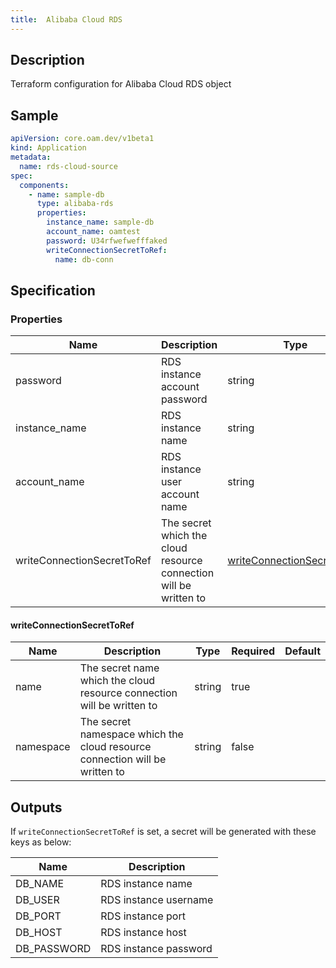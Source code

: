 ```yaml
---
title:  Alibaba Cloud RDS
---
```


## Description

Terraform configuration for Alibaba Cloud RDS object

## Sample

```yaml
apiVersion: core.oam.dev/v1beta1
kind: Application
metadata:
  name: rds-cloud-source
spec:
  components:
    - name: sample-db
      type: alibaba-rds
      properties:
        instance_name: sample-db
        account_name: oamtest
        password: U34rfwefwefffaked
        writeConnectionSecretToRef:
          name: db-conn
```

## Specification


### Properties

Name | Description | Type | Required | Default
------------ | ------------- | ------------- | ------------- | ------------- 
password | RDS instance account password | string | true |
instance_name | RDS instance name | string | true |
account_name | RDS instance user account name | string | true |
writeConnectionSecretToRef | The secret which the cloud resource connection will be written to | [writeConnectionSecretToRef](#writeConnectionSecretToRef) | false |


#### writeConnectionSecretToRef

Name | Description | Type | Required | Default
------------ | ------------- | ------------- | ------------- | ------------- 
name | The secret name which the cloud resource connection will be written to | string | true |
namespace | The secret namespace which the cloud resource connection will be written to | string | false |

## Outputs

If `writeConnectionSecretToRef` is set, a secret will be generated with these keys as below:

Name | Description
------------ | -------------
DB_NAME | RDS instance name |
DB_USER | RDS instance username |
DB_PORT | RDS instance port |
DB_HOST | RDS instance host |
DB_PASSWORD | RDS instance password |
